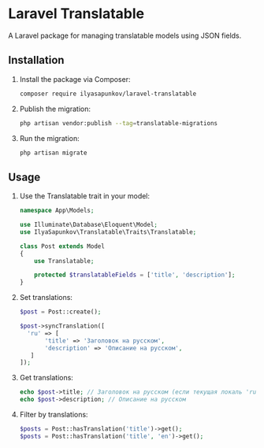 # Laravel Translatable

A Laravel package for managing translatable models using JSON fields.

## Installation

1. Install the package via Composer:

   ```bash
   composer require ilyasapunkov/laravel-translatable

2. Publish the migration:

   ```bash
   php artisan vendor:publish --tag=translatable-migrations
   
3. Run the migration:
   
    ```bash
    php artisan migrate

## Usage

1. Use the Translatable trait in your model:

    ```php
    namespace App\Models;
    
    use Illuminate\Database\Eloquent\Model;
    use IlyaSapunkov\Translatable\Traits\Translatable;
    
    class Post extends Model
    {
        use Translatable;
    
        protected $translatableFields = ['title', 'description'];
    }
    ```

2. Set translations:

    ```php
   $post = Post::create();
   
   $post->syncTranslation([
      'ru' => [
           'title' => 'Заголовок на русском',
           'description' => 'Описание на русском',
       ]
   ]);
    ```
   
3. Get translations:

    ```php
    echo $post->title; // Заголовок на русском (если текущая локаль 'ru')
    echo $post->description; // Описание на русском
    ```
   
4. Filter by translations:

    ```php
    $posts = Post::hasTranslation('title')->get();
    $posts = Post::hasTranslation('title', 'en')->get();
    ```
   